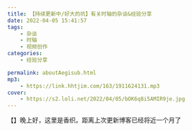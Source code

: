 ```yaml
---
title: 【持续更新中/好大的坑】有关时轴的杂谈&经验分享
date: 2022-04-05 15:41:57
tags:
    - 杂谈
    - 时轴
    - 视频创作
categories:
    - 经验分享

permalink: aboutAegisub.html
mp3:
    - https://link.hhtjim.com/163/1911624131.mp3
cover:
    - https://s2.loli.net/2022/04/05/bOK6q8i5AMIR9je.jpg
---
```


【】晚上好，这里是香织。距离上次更新博客已经将近一个月了
